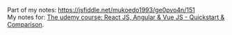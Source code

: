 Part of my notes:
https://jsfiddle.net/mukoedo1993/ge0pvo4n/151<br>
My notes for: 
[The udemy course: React JS, Angular & Vue JS - Quickstart & Comparison](https://www.udemy.com/share/101FS83@6xbTtymVwAg7R_FqcrlYTd-xBpvhkG_zHQxUrHZQ76UAn1POOUWlQb2DZCLzDa2G/).
